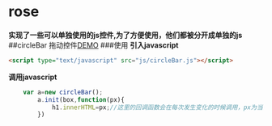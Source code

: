 # rose

**实现了一些可以单独使用的js控件,为了方便使用，他们都被分开成单独的js**
##circleBar 拖动控件<a href="http://www.thisummer.top/children/rose/circleBar/">DEMO</a>
###使用
**引入javascript**
```html
<script type="text/javascript" src="js/circleBar.js"></script>
```
**调用javascript**
```javascript
    var a=new circleBar();
		a.init(box,function(px){
			h1.innerHTML=px;//这里的回调函数会在每次发生变化的时候调用，px为当前进度
		})
```
